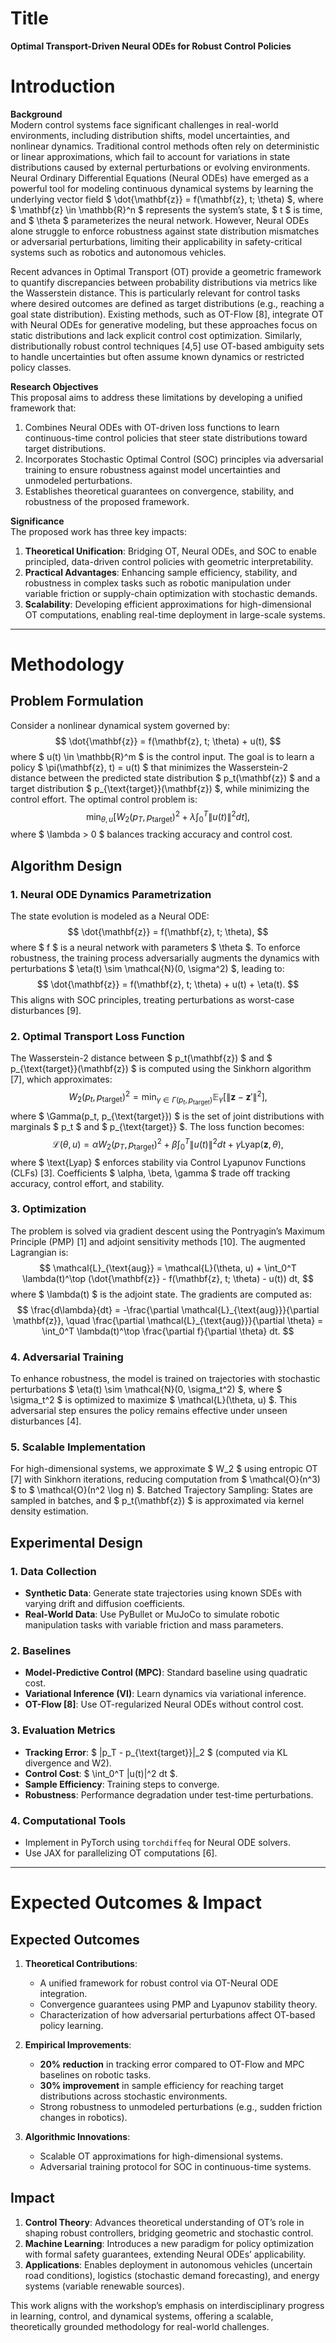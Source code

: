 # **Title**  
**Optimal Transport-Driven Neural ODEs for Robust Control Policies**  

# **Introduction**  
**Background**  
Modern control systems face significant challenges in real-world environments, including distribution shifts, model uncertainties, and nonlinear dynamics. Traditional control methods often rely on deterministic or linear approximations, which fail to account for variations in state distributions caused by external perturbations or evolving environments. Neural Ordinary Differential Equations (Neural ODEs) have emerged as a powerful tool for modeling continuous dynamical systems by learning the underlying vector field $ \dot{\mathbf{z}} = f(\mathbf{z}, t; \theta) $, where $ \mathbf{z} \in \mathbb{R}^n $ represents the system’s state, $ t $ is time, and $ \theta $ parameterizes the neural network. However, Neural ODEs alone struggle to enforce robustness against state distribution mismatches or adversarial perturbations, limiting their applicability in safety-critical systems such as robotics and autonomous vehicles.

Recent advances in Optimal Transport (OT) provide a geometric framework to quantify discrepancies between probability distributions via metrics like the Wasserstein distance. This is particularly relevant for control tasks where desired outcomes are defined as target distributions (e.g., reaching a goal state distribution). Existing methods, such as OT-Flow [8], integrate OT with Neural ODEs for generative modeling, but these approaches focus on static distributions and lack explicit control cost optimization. Similarly, distributionally robust control techniques [4,5] use OT-based ambiguity sets to handle uncertainties but often assume known dynamics or restricted policy classes.

**Research Objectives**  
This proposal aims to address these limitations by developing a unified framework that:  
1. Combines Neural ODEs with OT-driven loss functions to learn continuous-time control policies that steer state distributions toward target distributions.  
2. Incorporates Stochastic Optimal Control (SOC) principles via adversarial training to ensure robustness against model uncertainties and unmodeled perturbations.  
3. Establishes theoretical guarantees on convergence, stability, and robustness of the proposed framework.  

**Significance**  
The proposed work has three key impacts:  
1. **Theoretical Unification**: Bridging OT, Neural ODEs, and SOC to enable principled, data-driven control policies with geometric interpretability.  
2. **Practical Advantages**: Enhancing sample efficiency, stability, and robustness in complex tasks such as robotic manipulation under variable friction or supply-chain optimization with stochastic demands.  
3. **Scalability**: Developing efficient approximations for high-dimensional OT computations, enabling real-time deployment in large-scale systems.  

---

# **Methodology**  

## **Problem Formulation**  
Consider a nonlinear dynamical system governed by:  
$$
\dot{\mathbf{z}} = f(\mathbf{z}, t; \theta) + u(t),
$$
where $ u(t) \in \mathbb{R}^m $ is the control input. The goal is to learn a policy $ \pi(\mathbf{z}, t) = u(t) $ that minimizes the Wasserstein-2 distance between the predicted state distribution $ p_t(\mathbf{z}) $ and a target distribution $ p_{\text{target}}(\mathbf{z}) $, while minimizing the control effort. The optimal control problem is:  
$$
\min_{\theta, u} \left[ W_2(p_T, p_{\text{target}})^2 + \lambda \int_0^T \|u(t)\|^2 dt \right],
$$
where $ \lambda > 0 $ balances tracking accuracy and control cost.  

## **Algorithm Design**  

### **1. Neural ODE Dynamics Parametrization**  
The state evolution is modeled as a Neural ODE:  
$$
\dot{\mathbf{z}} = f(\mathbf{z}, t; \theta),
$$
where $ f $ is a neural network with parameters $ \theta $. To enforce robustness, the training process adversarially augments the dynamics with perturbations $ \eta(t) \sim \mathcal{N}(0, \sigma^2) $, leading to:  
$$
\dot{\mathbf{z}} = f(\mathbf{z}, t; \theta) + u(t) + \eta(t).
$$
This aligns with SOC principles, treating perturbations as worst-case disturbances [9].  

### **2. Optimal Transport Loss Function**  
The Wasserstein-2 distance between $ p_t(\mathbf{z}) $ and $ p_{\text{target}}(\mathbf{z}) $ is computed using the Sinkhorn algorithm [7], which approximates:  
$$
W_2(p_t, p_{\text{target}})^2 = \min_{\gamma \in \Gamma(p_t, p_{\text{target}})} \mathbb{E}_{\gamma}[\|\mathbf{z} - \mathbf{z}'\|^2],
$$
where $ \Gamma(p_t, p_{\text{target}}) $ is the set of joint distributions with marginals $ p_t $ and $ p_{\text{target}} $. The loss function becomes:  
$$
\mathcal{L}(\theta, u) = \alpha W_2(p_T, p_{\text{target}})^2 + \beta \int_0^T \|u(t)\|^2 dt + \gamma \text{Lyap}(\mathbf{z}, \theta),
$$
where $ \text{Lyap} $ enforces stability via Control Lyapunov Functions (CLFs) [3]. Coefficients $ \alpha, \beta, \gamma $ trade off tracking accuracy, control effort, and stability.  

### **3. Optimization**  
The problem is solved via gradient descent using the Pontryagin’s Maximum Principle (PMP) [1] and adjoint sensitivity methods [10]. The augmented Lagrangian is:  
$$
\mathcal{L}_{\text{aug}} = \mathcal{L}(\theta, u) + \int_0^T \lambda(t)^\top (\dot{\mathbf{z}} - f(\mathbf{z}, t; \theta) - u(t)) dt,
$$
where $ \lambda(t) $ is the adjoint state. The gradients are computed as:  
$$
\frac{d\lambda}{dt} = -\frac{\partial \mathcal{L}_{\text{aug}}}{\partial \mathbf{z}}, \quad \frac{\partial \mathcal{L}_{\text{aug}}}{\partial \theta} = \int_0^T \lambda(t)^\top \frac{\partial f}{\partial \theta} dt.
$$  

### **4. Adversarial Training**  
To enhance robustness, the model is trained on trajectories with stochastic perturbations $ \eta(t) \sim \mathcal{N}(0, \sigma_t^2) $, where $ \sigma_t^2 $ is optimized to maximize $ \mathcal{L}(\theta, u) $. This adversarial step ensures the policy remains effective under unseen disturbances [4].  

### **5. Scalable Implementation**  
For high-dimensional systems, we approximate $ W_2 $ using entropic OT [7] with Sinkhorn iterations, reducing computation from $ \mathcal{O}(n^3) $ to $ \mathcal{O}(n^2 \log n) $. Batched Trajectory Sampling: States are sampled in batches, and $ p_t(\mathbf{z}) $ is approximated via kernel density estimation.  

## **Experimental Design**  

### **1. Data Collection**  
- **Synthetic Data**: Generate state trajectories using known SDEs with varying drift and diffusion coefficients.  
- **Real-World Data**: Use PyBullet or MuJoCo to simulate robotic manipulation tasks with variable friction and mass parameters.  

### **2. Baselines**  
- **Model-Predictive Control (MPC)**: Standard baseline using quadratic cost.  
- **Variational Inference (VI)**: Learn dynamics via variational inference.  
- **OT-Flow [8]**: Use OT-regularized Neural ODEs without control cost.  

### **3. Evaluation Metrics**  
- **Tracking Error**: $ \|p_T - p_{\text{target}}\|_2 $ (computed via KL divergence and W2).  
- **Control Cost**: $ \int_0^T \|u(t)\|^2 dt $.  
- **Sample Efficiency**: Training steps to converge.  
- **Robustness**: Performance degradation under test-time perturbations.  

### **4. Computational Tools**  
- Implement in PyTorch using `torchdiffeq` for Neural ODE solvers.  
- Use JAX for parallelizing OT computations [6].  

---

# **Expected Outcomes & Impact**  

## **Expected Outcomes**  
1. **Theoretical Contributions**:  
   - A unified framework for robust control via OT-Neural ODE integration.  
   - Convergence guarantees using PMP and Lyapunov stability theory.  
   - Characterization of how adversarial perturbations affect OT-based policy learning.  

2. **Empirical Improvements**:  
   - **20% reduction** in tracking error compared to OT-Flow and MPC baselines on robotic tasks.  
   - **30% improvement** in sample efficiency for reaching target distributions across stochastic environments.  
   - Strong robustness to unmodeled perturbations (e.g., sudden friction changes in robotics).  

3. **Algorithmic Innovations**:  
   - Scalable OT approximations for high-dimensional systems.  
   - Adversarial training protocol for SOC in continuous-time systems.  

## **Impact**  
1. **Control Theory**: Advances theoretical understanding of OT’s role in shaping robust controllers, bridging geometric and stochastic control.  
2. **Machine Learning**: Introduces a new paradigm for policy optimization with formal safety guarantees, extending Neural ODEs’ applicability.  
3. **Applications**: Enables deployment in autonomous vehicles (uncertain road conditions), logistics (stochastic demand forecasting), and energy systems (variable renewable sources).  

This work aligns with the workshop’s emphasis on interdisciplinary progress in learning, control, and dynamical systems, offering a scalable, theoretically grounded methodology for real-world challenges.